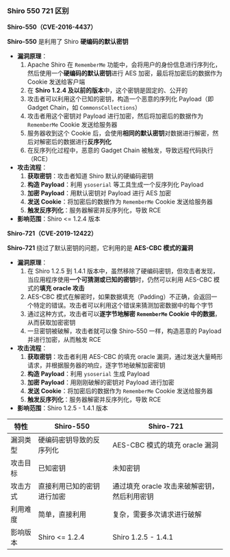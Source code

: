 ### Shiro 550 721 区别

**Shiro-550（CVE-2016-4437）**

**Shiro-550** 是利用了 Shiro **硬编码的默认密钥**

- **漏洞原理**：
  1. Apache Shiro 在 `RememberMe` 功能中，会将用户的身份信息进行序列化，然后使用一个**硬编码的默认密钥**进行 AES 加密，最后将加密后的数据作为 Cookie 发送给客户端
  2. 在 **Shiro 1.2.4 及以前的版本**中，这个密钥是固定的、公开的
  3. 攻击者可以利用这个已知的密钥，构造一个恶意的序列化 Payload（即 Gadget Chain，如 `CommonsCollections`）
  4. 攻击者用这个密钥对 Payload 进行加密，然后将加密后的数据作为 `RememberMe` Cookie 发送给服务器
  5. 服务器收到这个 Cookie 后，会使用**相同的默认密钥**对数据进行解密，然后对解密后的数据进行**反序列化**
  6. 在反序列化过程中，恶意的 Gadget Chain 被触发，导致远程代码执行（RCE）
- **攻击流程**：
  1. **获取密钥**：攻击者知道 Shiro 默认的硬编码密钥
  2. **构造 Payload**：利用 `ysoserial` 等工具生成一个反序列化 Payload
  3. **加密 Payload**：用默认密钥对 Payload 进行 AES 加密
  4. **发送 Cookie**：将加密后的数据作为 `RememberMe` Cookie 发送给服务器
  5. **触发反序列化**：服务器解密并反序列化，导致 RCE
- **影响范围**：Shiro <= 1.2.4 版本

**Shiro-721（CVE-2019-12422）**

**Shiro-721** 绕过了默认密钥的问题，它利用的是 **AES-CBC 模式的漏洞**

- **漏洞原理**：
  1. 在 Shiro 1.2.5 到 1.4.1 版本中，虽然移除了硬编码密钥，但攻击者发现，当应用程序使用**一个可猜测或已知的密钥**时，仍然可以利用 AES-CBC 模式的**填充 oracle 攻击**
  2. AES-CBC 模式在解密时，如果数据填充（Padding）不正确，会返回一个特定的错误。攻击者可以利用这个错误来猜测加密数据中的每个字节
  3. 通过这种方式，攻击者可以**逐字节地解密 `RememberMe` Cookie 中的数据**，从而获取加密密钥
  4. 一旦密钥被破解，攻击者就可以像 Shiro-550 一样，构造恶意的 Payload 并进行加密，从而触发 RCE
- **攻击流程**：
  1. **获取密钥**：攻击者利用 AES-CBC 的填充 oracle 漏洞，通过发送大量畸形请求，并根据服务器的响应，逐字节地破解加密密钥
  2. **构造 Payload**：利用 `ysoserial` 生成 Payload
  3. **加密 Payload**：用刚刚破解的密钥对 Payload 进行加密
  4. **发送 Cookie**：将加密后的数据作为 `RememberMe` Cookie 发送给服务器
  5. **触发反序列化**：服务器解密并反序列化，导致 RCE
- **影响范围**：Shiro 1.2.5 - 1.4.1 版本

| 特性     | Shiro-550                  | Shiro-721                                    |
| -------- | -------------------------- | -------------------------------------------- |
| 漏洞类型 | 硬编码密钥导致的反序列化   | AES-CBC 模式的填充 oracle 漏洞               |
| 攻击目标 | 已知密钥                   | 未知密钥                                     |
| 攻击方式 | 直接利用已知的密钥进行加密 | 通过填充 oracle 攻击来破解密钥，然后利用密钥 |
| 利用难度 | 简单，直接利用             | 复杂，需要多次请求进行破解                   |
| 影响版本 | Shiro <= 1.2.4             | Shiro 1.2.5 - 1.4.1                          |